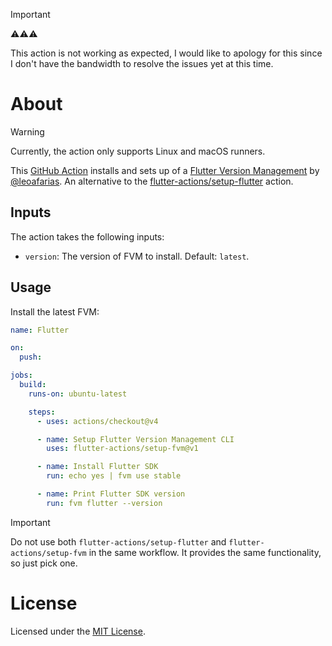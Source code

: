 [GitHub Action]: https://github.com/flutter-actions/setup-fvm
[MIT License]: https://github.com/flutter-actions/setup-fvm/blob/main/LICENSE

> [!IMPORTANT]
> :warning::warning::warning:
> 
> This action is not working as expected, I would like to apology for this since I don't have the bandwidth to resolve the issues yet at this time.

# About

> [!WARNING]
> Currently, the action only supports Linux and macOS runners.

This [GitHub Action] installs and sets up of a [Flutter Version Management](https://github.com/leoafarias/fvm) by [@leoafarias](https://github.com/leoafarias). An alternative to the [flutter-actions/setup-flutter](https://github.com/flutter-actions/setup-flutter) action.

## Inputs

The action takes the following inputs:
  * `version`: The version of FVM to install. Default: `latest`.

## Usage

Install the latest FVM:

```yml
name: Flutter

on:
  push:

jobs:
  build:
    runs-on: ubuntu-latest

    steps:
      - uses: actions/checkout@v4

      - name: Setup Flutter Version Management CLI
        uses: flutter-actions/setup-fvm@v1

      - name: Install Flutter SDK
        run: echo yes | fvm use stable

      - name: Print Flutter SDK version
        run: fvm flutter --version
```

> [!IMPORTANT]
> Do not use both `flutter-actions/setup-flutter` and `flutter-actions/setup-fvm` in the same workflow. It provides the same functionality, so just pick one.

# License

Licensed under the [MIT License].

